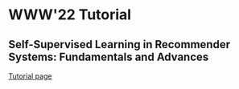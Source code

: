 # WWW'22 Tutorial
## Self-Supervised Learning in Recommender Systems: Fundamentals and Advances

[Tutorial page](https://secure-robust-recsys.github.io/)
